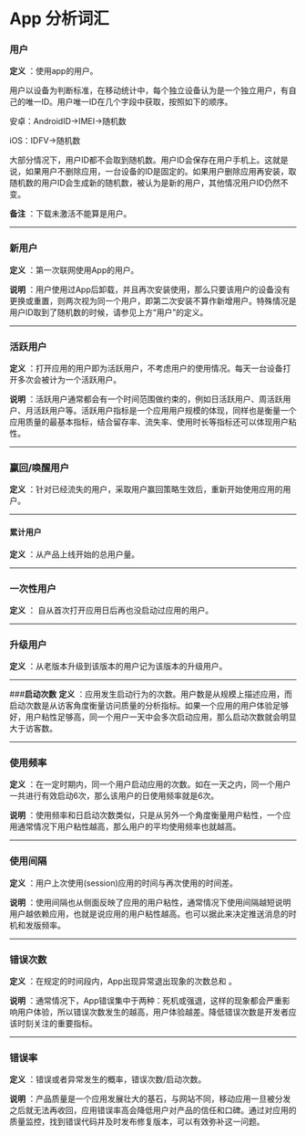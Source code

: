# App 分析词汇



### **用户**
**定义** ：使用app的用户。

用户以设备为判断标准，在移动统计中，每个独立设备认为是一个独立用户，有自己的唯一ID。用户唯一ID在几个字段中获取，按照如下的顺序。

安卓：AndroidID->IMEI->随机数

iOS：IDFV->随机数

大部分情况下，用户ID都不会取到随机数。用户ID会保存在用户手机上。这就是说，如果用户不删除应用，一台设备的ID是固定的。如果用户删除应用再安装，取随机数的用户ID会生成新的随机数，被认为是新的用户，其他情况用户ID仍然不变。

**备注** ：下载未激活不能算是用户。

---
### **新用户**
**定义** ：第一次联网使用App的用户。 

**说明** ：用户使用过App后卸载，并且再次安装使用，那么只要该用户的设备没有更换或重置，则两次视为同一个用户，即第二次安装不算作新增用户。特殊情况是用户ID取到了随机数的时候，请参见上方“用户”的定义。

---
### **活跃用户**
**定义** ：打开应用的用户即为活跃用户，不考虑用户的使用情况。每天一台设备打开多次会被计为一个活跃用户。

**说明** ：活跃用户通常都会有一个时间范围做约束的，例如日活跃用户、周活跃用户、月活跃用户等。活跃用户指标是一个应用用户规模的体现，同样也是衡量一个应用质量的最基本指标，结合留存率、流失率、使用时长等指标还可以体现用户粘性。

---
### **赢回/唤醒用户**
**定义** ：针对已经流失的用户，采取用户赢回策略生效后，重新开始使用应用的用户。

---
#### **累计用户**
**定义** ：从产品上线开始的总用户量。

---


### **一次性用户**
**定义** ： 自从首次打开应用日后再也没启动过应用的用户。

---
### **升级用户**

**定义** ：从老版本升级到该版本的用户记为该版本的升级用户。

---
###**启动次数**
**定义** ：应用发生启动行为的次数。用户数是从规模上描述应用，而启动次数是从访客角度衡量访问质量的分析指标。如果一个应用的用户体验足够好，用户粘性足够高，同一个用户一天中会多次启动应用，那么启动次数就会明显大于访客数。

---
### **使用频率**

**定义** ：在一定时期内，同一个用户启动应用的次数。如在一天之内，同一个用户一共进行有效启动6次，那么该用户的日使用频率就是6次。

**说明** ：使用频率和日启动次数类似，只是从另外一个角度衡量用户粘性，一个应用通常情况下用户粘性越高，那么用户的平均使用频率也就越高。

---
### **使用间隔**
**定义** ：用户上次使用(session)应用的时间与再次使用的时间差。

**说明** ：使用间隔也从侧面反映了应用的用户粘性，通常情况下使用间隔越短说明用户越依赖应用，也就是说应用的用户粘性越高。也可以据此来决定推送消息的时机和发版频率。


---

### **错误次数**
**定义** ：在规定的时间段内，App出现异常退出现象的次数总和 。

**说明** ：通常情况下，App错误集中于两种：死机或强退，这样的现象都会严重影响用户体验，所以错误次数发生的越高，用户体验越差。降低错误次数是开发者应该时刻关注的重要指标。


---

### **错误率**
**定义** ：错误或者异常发生的概率，错误次数/启动次数。

**说明** ：产品质量是一个应用发展壮大的基石，与网站不同，移动应用一旦被分发之后就无法再收回，应用错误率高会降低用户对产品的信任和口碑。通过对应用的质量监控，找到错误代码并及时发布修复版本，可以有效弥补这一问题。
